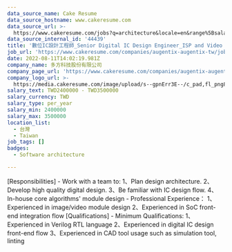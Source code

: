 ```yaml
---
data_source_name: Cake Resume
data_source_hostname: www.cakeresume.com
data_source_url: >-
  https://www.cakeresume.com/jobs?q=architecture&locale=en&range%5Bsalary_range%5D%5Bmin%5D=1000000&page=4
data_source_internal_id: '44439'
title: '數位IC設計工程師_Senior Digital IC Design Engineer_ISP and Video Codec [Hsinchu]'
job_url: 'https://www.cakeresume.com/companies/augentix-augentix-tw/jobs/d97ee0'
date: 2022-08-11T14:02:19.981Z
company_name: 多方科技股份有限公司
company_page_url: 'https://www.cakeresume.com/companies/augentix-augentix-tw'
company_logo_url: >-
  https://media.cakeresume.com/image/upload/s--gpnErr3E--/c_pad,fl_png8,h_200,w_200/v1634629521/puyzzxv8enwlsck8y3sh.png
salary_text: TWD2400000 - TWD3500000
salary_currency: TWD
salary_type: per_year
salary_min: 2400000
salary_max: 3500000
location_list:
  - 台灣
  - Taiwan
job_tags: []
badges:
  - Software architecture

---
```


[Responsibilities] - Work with a team to: 1、Plan design architecture. 2、Develop high quality digital design. 3、Be familiar with IC design flow. 4、In-house core algorithms' module design - Professional Experience： 1、Experienced in image/video module design 2、Experienced in SoC front-end integration flow [Qualifications] - Minimum Qualifications: 1、Experienced in Verilog RTL language 2、Experienced in digital IC design front-end flow 3、Experienced in CAD tool usage such as simulation tool, linting 